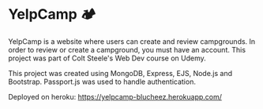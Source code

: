 # YelpCamp 🏕

YelpCamp is a website where users can create and review campgrounds. In order to review or create a campground, you must have an account. This project was part of Colt Steele's Web Dev course on Udemy.

This project was created using MongoDB, Express, EJS, Node.js and Bootstrap. Passport.js was used to handle authentication.

Deployed on heroku: https://yelpcamp-blucheez.herokuapp.com/
